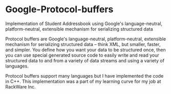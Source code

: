 # Google-Protocol-buffers
Implementation of Student Addressbook using Google's language-neutral, platform-neutral, extensible mechanism for serializing structured data

Protocol buffers are Google's language-neutral, platform-neutral, extensible mechanism for serializing structured data – think XML, but smaller, faster, and simpler. You define how you want your data to be structured once, then you can use special generated source code to easily write and read your structured data to and from a variety of data streams and using a variety of languages. 

Protocol buffers support many languages but I have implemented the code in C++. This implementation was a part of my learning curve for my job at RackWare Inc.
